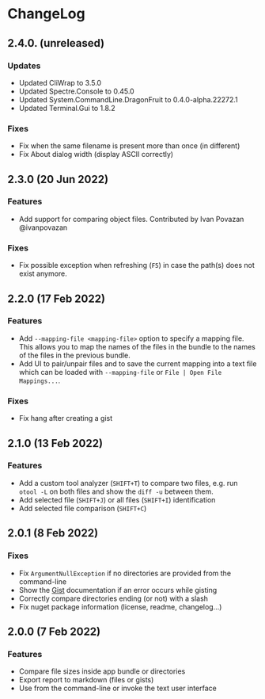 # ChangeLog

## 2.4.0. (unreleased)

### Updates
- Updated CliWrap to 3.5.0
- Updated Spectre.Console to 0.45.0
- Updated System.CommandLine.DragonFruit to 0.4.0-alpha.22272.1
- Updated Terminal.Gui to 1.8.2

### Fixes
- Fix when the same filename is present more than once (in different)
- Fix About dialog width (display ASCII correctly)

## 2.3.0 (20 Jun 2022)

### Features
- Add support for comparing object files. Contributed by Ivan Povazan @ivanpovazan

### Fixes
- Fix possible exception when refreshing (`F5`) in case the path(s) does not exist anymore.

## 2.2.0 (17 Feb 2022)

### Features
- Add `--mapping-file <mapping-file>` option to specify a mapping file. This allows you to map the names of the files in the bundle to the names of the files in the previous bundle.
- Add UI to pair/unpair files and to save the current mapping into a text file which can be loaded with `--mapping-file` or `File | Open File Mappings...`.

### Fixes
- Fix hang after creating a gist

## 2.1.0 (13 Feb 2022)

### Features
- Add a custom tool analyzer (`SHIFT+T`) to compare two files, e.g. run `otool -L` on both files and show the `diff -u` between them.
- Add selected file (`SHIFT+J`) or all files (`SHIFT+I`) identification
- Add selected file comparison (`SHIFT+C`)

## 2.0.1 (8 Feb 2022)

### Fixes
- Fix `ArgumentNullException` if no directories are provided from the command-line
- Show the [Gist](https://github.com/spouliot/appcompare/wiki/Gist) documentation if an error occurs while gisting
- Correctly compare directories ending (or not) with a slash
- Fix nuget package information (license, readme, changelog...)

## 2.0.0 (7 Feb 2022)

### Features
- Compare file sizes inside app bundle or directories
- Export report to markdown (files or gists)
- Use from the command-line or invoke the text user interface
